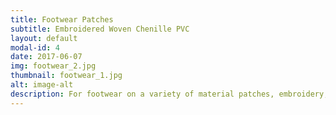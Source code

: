 ```yaml
---
title: Footwear Patches
subtitle: Embroidered Woven Chenille PVC
layout: default
modal-id: 4
date: 2017-06-07
img: footwear_2.jpg
thumbnail: footwear_1.jpg
alt: image-alt
description: For footwear on a variety of material patches, embroidery, PVC, 3D and so on
---
```

